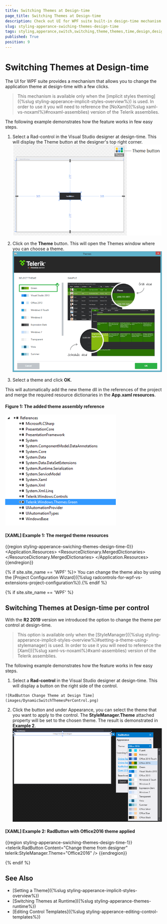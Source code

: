```yaml
---
title: Switching Themes at Design-time
page_title: Switching Themes at Design-time
description: Check out UI for WPF suite built-in design-time mechanism theme change.
slug: styling-apperance-swiching-themes-design-time
tags: styling,apperance,switch,switching,theme,themes,time,design,design-time,vs
published: True
position: 9
---
```


# Switching Themes at Design-time

The UI for WPF suite provides a mechanism that allows you to change the application theme at design-time with a few clicks.

> This mechanism is available only when the [implicit styles theming]({%slug styling-apperance-implicit-styles-overview%}) is used. In order to use it you will need to reference the [NoXaml]({%slug xaml-vs-noxaml%}#noxaml-assemblies) version of the Telerik assemblies. 

The following example demonstrates how the feature works in few easy steps.

1. Select a Rad-control in the Visual Studio designer at design-time. This will display the Theme button at the designer's top right corner.  
	![WPF ](images/styling-apperance-switching-themes-design-time-01.png)
	
2. Click on the __Theme__ button. This will open the Themes window where you can choose a theme.  
	![WPF ](images/styling-apperance-switching-themes-design-time-02.png)
	
3. Select a theme and click __OK__. 

This will automatically add the new theme dll in the references of the project and merge the required resource dictionaries in the __App.xaml resources__.

#### __Figure 1: The added theme assembly reference__
![WPF The added theme assembly reference](images/styling-apperance-switching-themes-design-time-03.png)

#### __[XAML] Example 1: The merged theme resources__
{{region styling-apperance-swiching-themes-design-time-0}}
	<Application.Resources>
		<ResourceDictionary>
			<ResourceDictionary.MergedDictionaries>
				<ResourceDictionary Source="/Telerik.Windows.Themes.Green;component/Themes/System.Windows.xaml" />
				<ResourceDictionary Source="/Telerik.Windows.Themes.Green;component/Themes/Telerik.Windows.Controls.xaml" />
			</ResourceDictionary.MergedDictionaries>
		</ResourceDictionary>
	</Application.Resources>
{{endregion}}

{% if site.site_name == 'WPF' %}> You can change the theme also by using the [Project Configuration Wizard]({%slug radcontrols-for-wpf-vs-extensions-project-configuration%}).{% endif %}

{% if site.site_name == 'WPF' %}

## Switching Themes at Design-time per control

With the __R2 2019__ version we introduced the option to change the theme per control at design-time.

> This option is available only when the [StyleManager]({%slug styling-apperance-implicit-styles-overview%}#setting-a-theme-using-stylemanager) is used. In order to use it you will need to reference the [Xaml]({%slug xaml-vs-noxaml%}#xaml-assemblies) version of the Telerik assemblies. 

The following example demonstrates how the feature works in few easy steps.

1. Select a __Rad-control__ in the Visual Studio designer at design-time. This will display a button on the right side of the control.
<!-- -->
	![RadButton Change Theme at Design Time](images/DynamicSwitchThemesPerControl.png)

2. Click the button and under Appearance, you can select the theme that you want to apply to the control. The __StyleManager.Theme__ attached property will be set to the chosen theme. The result is demonstrated in __Example 2__.
	![RadButton with the Office2016 theme](images/DynamicSwitchThemesPerControl_01.png)

#### __[XAML] Example 2: RadButton with Office2016 theme applied__
{{region styling-apperance-swiching-themes-design-time-1}}
	<telerik:RadButton Content="Change theme from designer" telerik:StyleManager.Theme="Office2016"   />
{{endregion}}

{% endif %}
	
## See Also
* [Setting a Theme]({%slug styling-apperance-implicit-styles-overview%})
* [Switching Themes at Runtime]({%slug styling-apperance-themes-runtime%})
* [Editing Control Templates]({%slug styling-apperance-editing-control-templates%})
